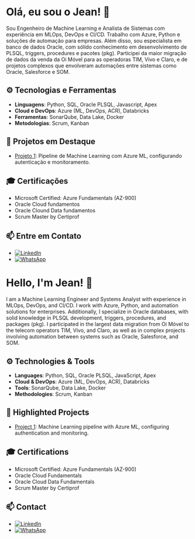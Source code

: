 # Olá, eu sou o Jean! 👋

Sou Engenheiro de Machine Learning e Analista de Sistemas com experiência em MLOps, DevOps e CI/CD. Trabalho com Azure, Python e soluções de automação para empresas. Além disso, sou especialista em banco de dados Oracle, com sólido conhecimento em desenvolvimento de PLSQL, triggers, procedures e pacotes (pkg). Participei da maior migração de dados da venda da Oi Móvel para as operadoras TIM, Vivo e Claro, e de projetos complexos que envolveram automações entre sistemas como Oracle, Salesforce e SOM.

## ⚙️ Tecnologias e Ferramentas
- **Linguagens**: Python, SQL, Oracle PLSQL, Javascript, Apex
- **Cloud e DevOps**: Azure (ML, DevOps, ACR), Databricks
- **Ferramentas**: SonarQube, Data Lake, Docker
- **Metodologias**: Scrum, Kanban

## 🚀 Projetos em Destaque
- [Projeto 1](https://github.com/jottabrown/AzureMacnhineLearning): Pipeline de Machine Learning com Azure ML, configurando autenticação e monitoramento.


## 🎓 Certificações
- Microsoft Certified: Azure Fundamentals (AZ-900)
- Oracle Cloud fundamentos
- Oracle Clound Data fundamentos
- Scrum Master by Certiprof
  

## 📫 Entre em Contato
- [![LinkedIn](https://img.shields.io/badge/-LinkedIn-0077B5?style=flat&logo=linkedin&logoColor=white)](https://www.linkedin.com/in/jean-alves-6671a7105/)
- [![WhatsApp](https://img.shields.io/badge/-WhatsApp-25D366?style=flat&logo=whatsapp&logoColor=white)](https://wa.me/5521983377386)

# Hello, I'm Jean! 👋

I am a Machine Learning Engineer and Systems Analyst with experience in MLOps, DevOps, and CI/CD. I work with Azure, Python, and automation solutions for enterprises. Additionally, I specialize in Oracle databases, with solid knowledge in PLSQL development, triggers, procedures, and packages (pkg). I participated in the largest data migration from Oi Móvel to the telecom operators TIM, Vivo, and Claro, as well as in complex projects involving automation between systems such as Oracle, Salesforce, and SOM.

## ⚙️ Technologies & Tools
- **Languages**: Python, SQL, Oracle PLSQL, JavaScript, Apex
- **Cloud & DevOps**: Azure (ML, DevOps, ACR), Databricks
- **Tools**: SonarQube, Data Lake, Docker
- **Methodologies**: Scrum, Kanban

## 🚀 Highlighted Projects
- [Project 1](https://github.com/jottabrown/AzureMacnhineLearning): Machine Learning pipeline with Azure ML, configuring authentication and monitoring.

## 🎓 Certifications
- Microsoft Certified: Azure Fundamentals (AZ-900)
- Oracle Cloud Fundamentals
- Oracle Cloud Data Fundamentals
- Scrum Master by Certiprof
  
## 📫 Contact
- [![LinkedIn](https://img.shields.io/badge/-LinkedIn-0077B5?style=flat&logo=linkedin&logoColor=white)](https://www.linkedin.com/in/jean-alves-6671a7105/)
- [![WhatsApp](https://img.shields.io/badge/-WhatsApp-25D366?style=flat&logo=whatsapp&logoColor=white)](https://wa.me/5521983377386)
